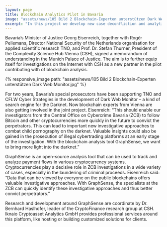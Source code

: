 ```yaml
---
layout: page
title: Blockchain Analytics Pilot in Bavaria
image: "assets/news/105 Bild 2 Blockchain-Experten unterstützen Dark Web Monitor.jpg"
excerpt: "In this project we develop new case deconfliction and analytics techniques to deal with the increasing number of cybertrading fraud and child sexual abuse cases"
---
```


Bavaria’s Minister of Justice Georg Eisenreich, together with Rogér Pellemans, Director National Security of the Netherlands organisation for applied scientific research TNO, and Prof. Dr. Stefan Thurner, President of the Complexity Science Hub Vienna (CSH), signed a memorandum of understanding in the Munich Palace of Justice. The aim is to further equip itself for investigations on the Internet with CSH as a new partner in the pilot contributing with of blockchain analysis.

{% responsive_image path: "assets/news/105 Bild 2 Blockchain-Experten unterstützen Dark Web Monitor.jpg" %}

For two years, Bavaria’s special prosecutors have been supporting TNO and CFLW Cyber Strategies in the development of Dark Web Monitor – a kind of search engine for the Darknet. Now blockchain experts from Vienna are also getting involved in the joint project. Eisenreich: “This should enable our investigators from the Central Office on Cybercrime Bavaria (ZCB) to follow Bitcoin and other cryptocurrencies more quickly in the future to convict the perpetrators. This can lead to important new investigative approaches to combat child pornography on the darknet. Valuable insights could also be gained in the prosecution of illegal cybertrading platforms at an early stage of the investigation. With the blockchain analysis tool GraphSense, we want to bring more light into the darknet.”

GraphSense is an open-source analysis tool that can be used to track and analyze payment flows in various cryptocurrency systems. Cryptocurrencies play a decisive role in ZCB investigations in a wide variety of cases, especially in the laundering of criminal proceeds. Eisenreich said: “Data that can be viewed by everyone on the public blockchains offers valuable investigative approaches. With GraphSense, the specialists at the ZCB can quickly identify these investigative approaches and thus better convict perpetrators.”

Research and development around GraphSense are coordinate by Dr. Bernhard Haslhofer, leader of the CryptoFinance research group at CSH. Iknaio Cryptoasset Analytics GmbH provides professional services around this platform, like hosting or building customized solutions for clients.
